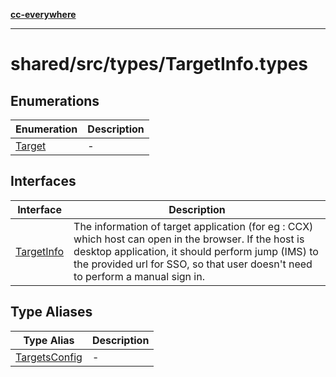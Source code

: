 [**cc-everywhere**](../../../../index.md)

***

# shared/src/types/TargetInfo.types

## Enumerations

| Enumeration | Description |
| ------ | ------ |
| [Target](../target-info-types/enumerations/target.md) | - |

## Interfaces

| Interface | Description |
| ------ | ------ |
| [TargetInfo](../target-info-types/interfaces/target-info.md) | The information of target application (for eg : CCX) which host can open in the browser. If the host is desktop application, it should perform jump (IMS) to the provided url for SSO, so that user doesn't need to perform a manual sign in. |

## Type Aliases

| Type Alias | Description |
| ------ | ------ |
| [TargetsConfig](../target-info-types/type-aliases/targets-config.md) | - |
